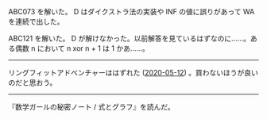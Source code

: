ABC073 を解いた。 D はダイクストラ法の実装や INF の値に誤りがあって WA を連続で出した。

ABC121 を解いた。 D が解けなかった。以前解答を見ているはずなのに……。ある偶数 n において n xor n + 1 は 1 かあ……。

---

リングフィットアドベンチャーははずれた ([2020-05-12][]) 。買わないほうが良いのだと思おう。

---

『数学ガールの秘密ノート / 式とグラフ』を読んだ。

[2020-05-12]: https://blog.bouzuya.net/2020/05/12/
